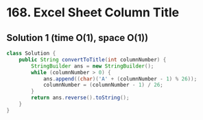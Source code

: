 # 168. Excel Sheet Column Title

## Solution 1 (time O(1), space O(1))

```java
class Solution {
    public String convertToTitle(int columnNumber) {
        StringBuilder ans = new StringBuilder();
        while (columnNumber > 0) {
            ans.append((char)('A' + (columnNumber - 1) % 26));
            columnNumber = (columnNumber - 1) / 26;
        }
        return ans.reverse().toString();
    }
}
```
